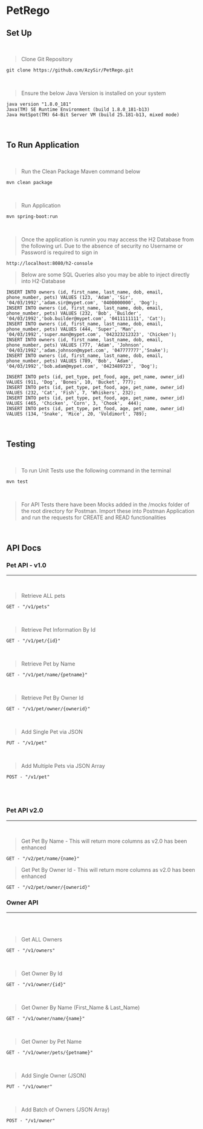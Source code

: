 # PetRego 

## Set Up
<br />

> Clone Git Repository


```
git clone https://github.com/AzySir/PetRego.git
```

<br />

> Ensure the below Java Version is installed on your system

```
java version "1.8.0_181"
Java(TM) SE Runtime Environment (build 1.8.0_181-b13)
Java HotSpot(TM) 64-Bit Server VM (build 25.181-b13, mixed mode)
```

<br />

## To Run Application

<br />

> Run the Clean Package Maven command below 

```
mvn clean package
```

<br />

> Run Application 

```
mvn spring-boot:run
```

<br />

> Once the application is runnin you may access the H2 Database from the following url. Due to the absence of security no Username or Password is required to sign in 

``` 
http://localhost:8080/h2-console
```

> Below are some SQL Queries also you may be able to inject directly into H2-Database 

```
INSERT INTO owners (id, first_name, last_name, dob, email, phone_number, pets) VALUES (123, 'Adam', 'Sir', '04/03/1992','adam.sir@mypet.com', '0400000000', 'Dog');
INSERT INTO owners (id, first_name, last_name, dob, email, phone_number, pets) VALUES (232, 'Bob', 'Builder', '04/03/1992','bob.builder@mypet.com', '0411111111', 'Cat');
INSERT INTO owners (id, first_name, last_name, dob, email, phone_number, pets) VALUES (444, 'Super', 'Man', '04/03/1992','super.man@mypet.com', '042323212323', 'Chicken');
INSERT INTO owners (id, first_name, last_name, dob, email, phone_number, pets) VALUES (777, 'Adam', 'Johnson', '04/03/1992','adam.johnson@mypet.com', '047777777','Snake');
INSERT INTO owners (id, first_name, last_name, dob, email, phone_number, pets) VALUES (789, 'Bob', 'Adam', '04/03/1992','bob.adam@mypet.com', '0423489723', 'Dog');

INSERT INTO pets (id, pet_type, pet_food, age, pet_name, owner_id) VALUES (911, 'Dog', 'Bones', 10, 'Bucket', 777);
INSERT INTO pets (id, pet_type, pet_food, age, pet_name, owner_id) VALUES (232, 'Cat', 'Fish', 7, 'Whiskers', 232);
INSERT INTO pets (id, pet_type, pet_food, age, pet_name, owner_id) VALUES (465, 'Chicken', 'Corn', 3, 'Chook',  444);
INSERT INTO pets (id, pet_type, pet_food, age, pet_name, owner_id) VALUES (134, 'Snake', 'Mice', 20, 'Voldimort', 789);

```

<br />

## Testing 

<br />

> To run Unit Tests use the following command in the terminal

```
mvn test
```

<br />

> For API Tests there have been Mocks added in the /mocks folder of the root directory for Postman. Import these into Postman  Application and run the requests for CREATE and READ functionalities

<br />

## API Docs

### Pet API - v1.0 
---
<br />

> Retrieve ALL pets 

```
GET - "/v1/pets"
```

<br />

> Retrieve Pet Information By Id

```
GET - "/v1/pet/{id}"
```

<br />

> Retrieve Pet by Name

```
GET - "/v1/pet/name/{petname}"
```

<br />

> Retrieve Pet By Owner Id

```
GET - "/v1/pet/owner/{ownerid}"
```

<br />

> Add Single Pet via JSON

```
PUT - "/v1/pet"
```

<br />

> Add Multiple Pets via JSON Array

```
POST - "/v1/pet"
```

<br />
<br />

### Pet API v2.0
---
<br />

> Get Pet By Name - This will return more columns as v2.0 has been enhanced

```
GET - "/v2/pet/name/{name}"
```

> Get Pet By Owner Id - This will return more columns as v2.0 has been enhanced

```
GET - "/v2/pet/owner/{ownerid}"
```

### Owner API 
---
<br />
<br />

> Get ALL Owners

```
GET - "/v1/owners"
```

<br />

> Get Owner By Id

```
GET - "/v1/owner/{id}"
```

<br />

> Get Owner By Name (First_Name & Last_Name)

```
GET - "/v1/owner/name/{name}"
```

<br />

> Get Owner by Pet Name

```
GET - "/v1/owner/pets/{petname}"
```

<br />

> Add Single Owner (JSON)

```
PUT - "/v1/owner"
```

<br />

> Add Batch of Owners (JSON Array)

```
POST - "/v1/owner"
```
